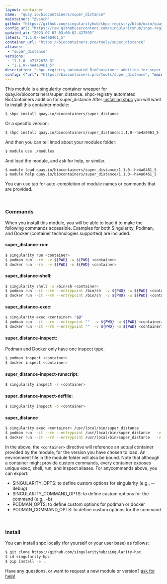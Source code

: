 ```yaml
---
layout: container
name:  "quay.io/biocontainers/super_distance"
maintainer: "@vsoch"
github: "https://github.com/singularityhub/shpc-registry/blob/main/quay.io/biocontainers/super_distance/container.yaml"
config_url: "https://raw.githubusercontent.com/singularityhub/shpc-registry/main/quay.io/biocontainers/super_distance/container.yaml"
updated_at: "2023-07-07 03:06:02.427595"
latest: "1.1.0--he4a0461_5"
container_url: "https://biocontainers.pro/tools/super_distance"
aliases:
 - "super_distance"
versions:
 - "1.1.0--h7132678_3"
 - "1.1.0--he4a0461_5"
description: "shpc-registry automated BioContainers addition for super_distance"
config: {"url": "https://biocontainers.pro/tools/super_distance", "maintainer": "@vsoch", "description": "shpc-registry automated BioContainers addition for super_distance", "latest": {"1.1.0--he4a0461_5": "sha256:e9542359f8387e8ef66f10f555355d76d783b4048d7d993463dd73c9ba3335b2"}, "tags": {"1.1.0--h7132678_3": "sha256:a61f7dba5e92d4f0fb0cfaf9ad819817f6a07ef6f8237a832ff96b522d7c3ff6", "1.1.0--he4a0461_5": "sha256:e9542359f8387e8ef66f10f555355d76d783b4048d7d993463dd73c9ba3335b2"}, "docker": "quay.io/biocontainers/super_distance", "aliases": {"super_distance": "/usr/local/bin/super_distance"}}
---
```


This module is a singularity container wrapper for quay.io/biocontainers/super_distance.
shpc-registry automated BioContainers addition for super_distance
After [installing shpc](#install) you will want to install this container module:


```bash
$ shpc install quay.io/biocontainers/super_distance
```

Or a specific version:

```bash
$ shpc install quay.io/biocontainers/super_distance:1.1.0--he4a0461_5
```

And then you can tell lmod about your modules folder:

```bash
$ module use ./modules
```

And load the module, and ask for help, or similar.

```bash
$ module load quay.io/biocontainers/super_distance/1.1.0--he4a0461_5
$ module help quay.io/biocontainers/super_distance/1.1.0--he4a0461_5
```

You can use tab for auto-completion of module names or commands that are provided.

<br>

### Commands

When you install this module, you will be able to load it to make the following commands accessible.
Examples for both Singularity, Podman, and Docker (container technologies supported) are included.

#### super_distance-run:

```bash
$ singularity run <container>
$ podman run --rm  -v ${PWD} -w ${PWD} <container>
$ docker run --rm  -v ${PWD} -w ${PWD} <container>
```

#### super_distance-shell:

```bash
$ singularity shell -s /bin/sh <container>
$ podman run --it --rm --entrypoint /bin/sh  -v ${PWD} -w ${PWD} <container>
$ docker run --it --rm --entrypoint /bin/sh  -v ${PWD} -w ${PWD} <container>
```

#### super_distance-exec:

```bash
$ singularity exec <container> "$@"
$ podman run --it --rm --entrypoint ""  -v ${PWD} -w ${PWD} <container> "$@"
$ docker run --it --rm --entrypoint ""  -v ${PWD} -w ${PWD} <container> "$@"
```

#### super_distance-inspect:

Podman and Docker only have one inspect type.

```bash
$ podman inspect <container>
$ docker inspect <container>
```

#### super_distance-inspect-runscript:

```bash
$ singularity inspect -r <container>
```

#### super_distance-inspect-deffile:

```bash
$ singularity inspect -d <container>
```


#### super_distance

```bash
$ singularity exec <container> /usr/local/bin/super_distance
$ podman run --it --rm --entrypoint /usr/local/bin/super_distance   -v ${PWD} -w ${PWD} <container> -c " $@"
$ docker run --it --rm --entrypoint /usr/local/bin/super_distance   -v ${PWD} -w ${PWD} <container> -c " $@"
```



In the above, the `<container>` directive will reference an actual container provided
by the module, for the version you have chosen to load. An environment file in the
module folder will also be bound. Note that although a container
might provide custom commands, every container exposes unique exec, shell, run, and
inspect aliases. For anycommands above, you can export:

 - SINGULARITY_OPTS: to define custom options for singularity (e.g., --debug)
 - SINGULARITY_COMMAND_OPTS: to define custom options for the command (e.g., -b)
 - PODMAN_OPTS: to define custom options for podman or docker
 - PODMAN_COMMAND_OPTS: to define custom options for the command

<br>

### Install

You can install shpc locally (for yourself or your user base) as follows:

```bash
$ git clone https://github.com/singularityhub/singularity-hpc
$ cd singularity-hpc
$ pip install -e .
```

Have any questions, or want to request a new module or version? [ask for help!](https://github.com/singularityhub/singularity-hpc/issues)